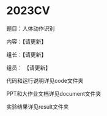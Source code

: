 # 2023CV 

题目：人体动作识别

内容：【请更新】

组长：【请更新】

组员： 【请更新】

代码和运行说明详见code文件夹  

PPT和大作业文档详见document文件夹  

实验结果详见result文件夹  

